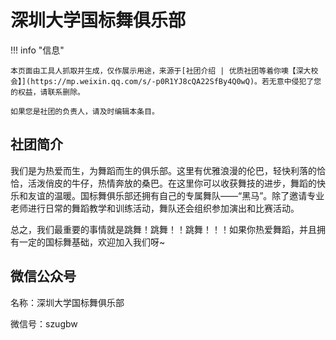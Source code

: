 # 深圳大学国标舞俱乐部

!!! info "信息"

    本页面由工具人抓取并生成，仅作展示用途，来源于[社团介绍 | 优质社团等着你噢【深大校会】](https://mp.weixin.qq.com/s/-p0R1YJ8cQA22SfBy4Q0wQ)。若无意中侵犯了您的权益，请联系删除。
    
    如果您是社团的负责人，请及时编辑本条目。

## 社团简介
我们是为热爱而生，为舞蹈而生的俱乐部。这里有优雅浪漫的伦巴，轻快利落的恰恰，活泼俏皮的牛仔，热情奔放的桑巴。在这里你可以收获舞技的进步，舞蹈的快乐和友谊的温暖。国标舞俱乐部还拥有自己的专属舞队——“黑马”。除了邀请专业老师进行日常的舞蹈教学和训练活动，舞队还会组织参加演出和比赛活动。

总之，我们最重要的事情就是跳舞！跳舞！！跳舞！！！如果你热爱舞蹈，并且拥有一定的国标舞基础，欢迎加入我们呀~

## 微信公众号
名称：深圳大学国标舞俱乐部

微信号：szugbw
